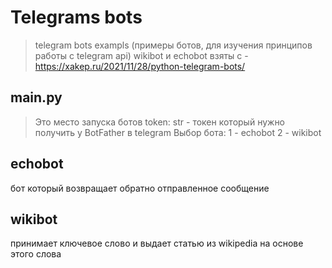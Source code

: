 # Telegrams bots
> telegram bots exampls (примеры ботов, для изучения принципов работы с telegram api)
> wikibot и echobot взяты с - https://xakep.ru/2021/11/28/python-telegram-bots/
## main.py
> Это место запуска ботов
> token: str - токен который нужно получить у BotFather в telegram 
> Выбор бота:
> 1 - echobot
> 2 - wikibot

## echobot
бот который возвращает обратно отправленное сообщение

## wikibot 
принимает ключевое слово и выдает статью из wikipedia на основе этого слова
